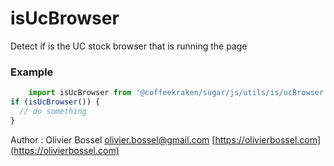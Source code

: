 # isUcBrowser

Detect if is the UC stock browser that is running the page

### Example
```js
	import isUcBrowser from '@coffeekraken/sugar/js/utils/is/ucBrowser'
if (isUcBrowser()) {
  // do something
}
```
Author : Olivier Bossel [olivier.bossel@gmail.com](mailto:olivier.bossel@gmail.com) [https://olivierbossel.com](https://olivierbossel.com)